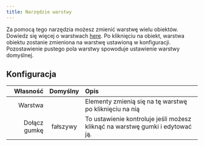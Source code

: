 ```yaml
---
title: Narzędzie warstwy
---
```


Za pomocą tego narzędzia możesz zmienić warstwę wielu obiektów. Dowiedz się więcej o warstwach [here](../layers.md).
Po kliknięciu na obiekt, warstwa obiektu zostanie zmieniona na warstwę ustawioną w konfiguracji. Pozostawienie pustego pola warstwy spowoduje ustawienie warstwy domyślnej.

## Konfiguracja

|     Własność | Domyślny | Opis                                                                                          |
| -----------: | :------: | :-------------------------------------------------------------------------------------------- |
|      Warstwa |          | Elementy zmienią się na tę warstwę po kliknięciu na nią                                       |
| Dołącz gumkę | fałszywy | To ustawienie kontroluje jeśli możesz kliknąć na warstwę gumki i edytować ją. |
